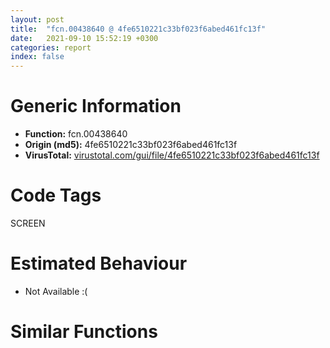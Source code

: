 ```yaml
---
layout: post
title:  "fcn.00438640 @ 4fe6510221c33bf023f6abed461fc13f"
date:   2021-09-10 15:52:19 +0300
categories: report
index: false
---
```


# Generic Information
- **Function:** fcn.00438640
- **Origin (md5):** 4fe6510221c33bf023f6abed461fc13f
- **VirusTotal:** [virustotal.com/gui/file/4fe6510221c33bf023f6abed461fc13f][virustotal_ref]

# Code Tags
<span class="tag" id="SCREEN">SCREEN</span>


# Estimated Behaviour
<ul><li class="bhv-desc" id="na">Not Available :(</li></ul>

# Similar Functions
<script type="text/javascript" src="https://www.gstatic.com/charts/loader.js"></script>
<script type="text/javascript">

    google.charts.load('current', {'packages':['corechart']});
    google.charts.setOnLoadCallback(drawChart);

    function drawChart() {
    var data = new google.visualization.DataTable();
        data.addColumn('number', 'X');
        data.addColumn('number', 'Y');
        data.addColumn({type: 'string', role: 'tooltip', 'p': {'html': true}});
        data.addColumn({'type': 'string', 'role': 'style'});
        
        data.addRows([
    [0, 0, '<b><a href="/report/fcn.00438640@4fe6510221c33bf023f6abed461fc13f">fcn.00438640</a><br>@4fe6510221c33bf023f6abed461fc13f</b><br>', 'point { fill-color: #e0440e; }'],

        ]);

    var options = {
        title: 'Similarity Plot',
        legend: 'none',
        colors: ['#dedbd9', '#e6693e', '#ec8f6e', '#f3b49f', '#f6c7b6'],
        tooltip: {isHtml: true, trigger: 'both'},
        explorer: {
        actions: ["dragToZoom", "rightClickToReset"],
        },
        chartArea: {
        width: '80%',
        height: '80%'
        },
        width: '100%',
        height: '100%'
    };

    var chart = new google.visualization.ScatterChart(document.getElementById('chart_div'));

    chart.draw(data, options);
    }
    
</script>


<div id="chart_div" style="width: 100%px; height: 100%;"></div>

# Disassembled Code
{% highlight nasm %}

push ebp
mov ebp, esp
and esp, 0xfffffff8
sub esp, 0x8c
push ebx
mov ebx, dword[ebp+0x20]
push esi
push edi
xor edi, edi
cmp byte[ebp+0x24], 0
mov esi, ecx
jne off.b47
mov eax, str.Fast
call fcn.00473c80
mov byte[esp+0x16], 0
test eax, eax
je off.b52
mov byte[esp+0x16], 1
mov eax, 0x4a9ba8
mov ecx, esi
call fcn.00473c80
test eax, eax
setne al
mov byte[esp+0x1b], al
test al, al
je off.b116
mov eax, dword[ebp+0x1c]
mov ecx, eax
shr ecx, 8
movzx edx, cl
movzx ecx, al
mov dword[esp+0x1c], eax
shl ecx, 8
shr eax, 0x10
or edx, ecx
movzx eax, al
shl edx, 8
or edx, eax
mov dword[ebp+0x1c], edx
jmp off.b150
mov ecx, dword[ebp+0x1c]
mov edx, ecx
shr edx, 8
movzx eax, dl
movzx edx, cl
shl edx, 8
shr ecx, 0x10
or eax, edx
movzx ecx, cl
shl eax, 8
or eax, ecx
mov dword[esp+0x1c], eax
cmp byte[ebp+0x24], 0
mov ecx, dword[0x4c6400]
mov dword[esp+0x3c], ecx
je off.b170
xor esi, esi
jmp off.b186
mov eax, dword[ebp+8]
mov dl, 1
cmp dl, byte[eax+1]
sbb esi, esi
and esi, dword[0x4c6404]
mov dword[esp+0x38], esi
cmp ecx, edi
je off.b199
call fcn.00413110
cmp esi, edi
je off.b210
mov ecx, esi
call fcn.00413110
mov ecx, dword[0x4c28ec]
movzx esi, word[ecx+0xec]
and esi, 3
mov dword[esp+0x24], edi
mov dword[esp+0x28], edi
cmp esi, 2
je off.b322
call dword[sym.imp.USER32.dll_GetForegroundWindow]
mov edi, eax
test edi, edi
je off.b322
push edi
call dword[sym.imp.USER32.dll_IsIconic]
test eax, eax
jne off.b322
test esi, esi
jne off.b280
lea edx, [esp+0x44]
push edx
push edi
call dword[sym.imp.USER32.dll_GetWindowRect]
jmp off.b302
lea edx, [esp+0x44]
xor eax, eax
push edx
push edi
mov dword[esp+0x4c], eax
mov dword[esp+0x50], eax
call dword[sym.imp.USER32.dll_ClientToScreen]
test eax, eax
je off.b322
mov eax, dword[esp+0x44]
mov ecx, dword[esp+0x48]
add dword[esp+0x24], eax
add dword[esp+0x28], ecx
mov esi, dword[ebp+0xc]
mov eax, dword[esp+0x24]
mov ecx, dword[esp+0x28]
add dword[ebp+0x10], ecx
add dword[ebp+0x14], eax
add dword[ebp+0x18], ecx
add esi, eax
mov dword[ebp+0xc], esi
test ebx, ebx
jns off.b358
xor ebx, ebx
mov dword[ebp+0x20], ebx
jmp off.b403
cmp ebx, 0xff
jle off.b376
mov ebx, 0xff
mov dword[ebp+0x20], ebx
jmp off.b380
test ebx, ebx
jle off.b403
mov eax, dword[ebp+0x1c]
mov edx, eax
shr edx, 8
mov byte[esp+0x14], al
shr eax, 0x10
mov byte[esp+0x13], dl
mov byte[esp+0x15], al
push 0
call dword[sym.imp.USER32.dll_GetDC]
mov dword[esp+0x2c], eax
test eax, eax
je off.b1269
cmp byte[esp+0x16], 0
mov byte[esp+0x17], 0
je off.b1325
mov esi, dword[ebp+0x14]
mov edi, dword[ebp+0x18]
sub esi, dword[ebp+0xc]
sub edi, dword[ebp+0x10]
xor eax, eax
mov dword[esp+0x34], eax
mov dword[esp+0x20], eax
mov dword[esp+0x54], eax
mov eax, dword[esp+0x2c]
push eax
inc esi
inc edi
call dword[sym.imp.GDI32.dll_CreateCompatibleDC]
mov dword[esp+0x30], eax
test eax, eax
je off.b1054
mov ecx, dword[esp+0x2c]
push edi
push esi
push ecx
call dword[sym.imp.GDI32.dll_CreateCompatibleBitmap]
mov dword[esp+0x34], eax
test eax, eax
je off.b1054
mov edx, eax
mov eax, dword[esp+0x30]
push edx
push eax
call dword[sym.imp.GDI32.dll_SelectObject]
mov dword[esp+0x54], eax
test eax, eax
je off.b1054
mov ecx, dword[ebp+0x10]
mov edx, dword[ebp+0xc]
mov eax, dword[esp+0x2c]
push 0xcc0020
push ecx
mov ecx, dword[esp+0x38]
push edx
push eax
push edi
push esi
push 0
push 0
push ecx
call dword[sym.imp.GDI32.dll_BitBlt]
test eax, eax
je off.b1054
push 8
lea edx, [esp+0x1e]
push edx
mov edx, dword[esp+0x3c]
lea eax, [esp+0x4c]
push eax
mov eax, dword[esp+0x3c]
lea ecx, [esp+0x4c]
push ecx
push edx
call fcn.00438430
add esp, 0x14
mov dword[esp+0x20], eax
test eax, eax
je off.b1054
mov edi, dword[esp+0x40]
mov al, byte[esp+0x1a]
imul edi, dword[esp+0x44]
mov ecx, dword[esp+0x20]
test al, al
je off.b671
xor esi, esi
test edi, edi
jle off.b675
and dword[ecx+esi*4], 0xf8f8f8f8
inc esi
cmp esi, edi
jl off.b657
jmp off.b675
mov esi, dword[esp+0x44]
cmp byte[ebp+0x24], 0
je off.b755
mov ecx, dword[ecx]
and ecx, 0xffffff
cmp byte[esp+0x1b], 0
je off.b700
mov eax, ecx
jmp off.b705
call fcn.0042f740
push eax
lea eax, [esp+0x5c]
push str.0x_06X
push eax
call fcn.0048d153
mov edx, dword[esp+0x48]
add esp, 0xc
push 1
push 0
push 0xffffffffffffffff
lea ecx, [esp+0x64]
push ecx
push edx
call fcn.00476680
mov byte[esp+0x17], 1
jmp off.b1058
cmp ebx, 1
jge off.b810
test al, al
mov eax, dword[esp+0x1c]
je off.b773
and eax, 0xf8f8f8f8
xor esi, esi
test edi, edi
jle off.b1058
mov ecx, dword[esp+0x20]
mov edx, dword[ecx+esi*4]
and edx, 0xffffff
cmp edx, eax
je off.b745
inc esi
cmp esi, edi
jl off.b787
jmp off.b1058
test al, al
je off.b828
mov al, 0xf8
and byte[esp+0x14], al
and byte[esp+0x13], al
and byte[esp+0x15], al
movzx edx, byte[esp+0x14]
mov dword[esp+0x1c], edx
cmp ebx, edx
jle off.b848
mov byte[esp+0x18], 0
jmp off.b856
mov al, dl
sub al, bl
mov byte[esp+0x18], al
movzx ecx, byte[esp+0x13]
cmp ebx, ecx
jle off.b872
mov byte[esp+0x16], 0
jmp off.b880
mov al, cl
sub al, bl
mov byte[esp+0x16], al
movzx eax, byte[esp+0x15]
cmp ebx, eax
jle off.b896
mov byte[esp+0x13], 0
jmp off.b908
mov dl, al
sub dl, bl
mov byte[esp+0x13], dl
mov edx, dword[esp+0x1c]
mov esi, 0xff
sub esi, edx
cmp ebx, esi
jle off.b926
mov byte[esp+0x19], 0xff
jmp off.b936
mov dl, byte[esp+0x1c]
add dl, bl
mov byte[esp+0x19], dl
mov edx, 0xff
sub edx, ecx
cmp ebx, edx
jle off.b954
mov byte[esp+0x15], 0xff
jmp off.b960
add cl, bl
mov byte[esp+0x15], cl
mov ecx, 0xff
sub ecx, eax
cmp ebx, ecx
jle off.b978
mov byte[esp+0x14], 0xff
jmp off.b984
add al, bl
mov byte[esp+0x14], al
xor esi, esi
test edi, edi
jle off.b1058
mov edx, dword[esp+0x20]
mov eax, dword[edx+esi*4]
mov ecx, eax
mov edx, eax
shr ecx, 0x10
shr edx, 8
cmp cl, byte[esp+0x18]
jb off.b1047
cmp cl, byte[esp+0x19]
ja off.b1047
cmp dl, byte[esp+0x16]
jb off.b1047
cmp dl, byte[esp+0x15]
ja off.b1047
cmp al, byte[esp+0x13]
jb off.b1047
cmp al, byte[esp+0x14]
jbe off.b745
inc esi
cmp esi, edi
jl off.b990
jmp off.b1058
mov esi, dword[esp+0x44]
mov eax, dword[esp+0x2c]
push eax
push 0
call dword[sym.imp.USER32.dll_ReleaseDC]
mov edi, dword[esp+0x30]
test edi, edi
je off.b1102
mov eax, dword[esp+0x54]
test eax, eax
je off.b1095
push eax
push edi
call dword[sym.imp.GDI32.dll_SelectObject]
push edi
call dword[sym.imp.GDI32.dll_DeleteDC]
mov eax, dword[esp+0x34]
test eax, eax
je off.b1117
push eax
call dword[sym.imp.GDI32.dll_DeleteObject]
cmp dword[esp+0x20], 0
je off.b1269
mov ecx, dword[esp+0x20]
push ecx
call fcn.0048e3af
add esp, 4
cmp byte[ebp+0x24], 0
jne off.b1224
cmp byte[esp+0x17], 0
je off.b1236
mov ecx, dword[esp+0x3c]
test ecx, ecx
je off.b1190
mov eax, esi
cdq
idiv dword[esp+0x40]
push 0x18
mov eax, edx
sub eax, dword[esp+0x28]
add eax, dword[ebp+0xc]
cdq
push edx
push eax
mov eax, ecx
call fcn.004010e0
mov ecx, dword[esp+0x38]
test ecx, ecx
je off.b1224
mov eax, esi
cdq
idiv dword[esp+0x40]
push 0x18
sub eax, dword[esp+0x2c]
add eax, dword[ebp+0x10]
cdq
push edx
push eax
mov eax, ecx
call fcn.004010e0
cmp byte[esp+0x17], 0
mov eax, 0x4a0900
jne off.b1241
mov eax, 0x4a331c
mov edx, dword[0x4c6cb4]
push 1
push 0
push 0xffffffffffffffff
push eax
push edx
call fcn.00476680
pop edi
pop esi
pop ebx
mov esp, ebp
pop ebp
ret 0x20
cmp byte[ebp+0x24], 0
mov eax, 0x4a331c
jne off.b1285
mov eax, 0x4a358c
mov ecx, dword[0x4c28ec]
cmp byte[ecx+0x104], 0
je off.b1241
mov ecx, dword[ebp+8]
push 0x4ab02c
push 0
push eax
call fcn.0042dc50
pop edi
pop esi
pop ebx
mov esp, ebp
pop ebp
ret 0x20
cmp esi, dword[ebp+0x14]
mov eax, dword[ebp+0x18]
setg byte[esp+0x1a]
cmp dword[ebp+0x10], eax
setg byte[esp+0x1b]
test ebx, ebx
jle off.b1508
movzx edx, byte[esp+0x14]
mov dword[esp+0x1c], edx
cmp ebx, edx
jle off.b1372
mov byte[esp+0x18], 0
jmp off.b1380
mov al, dl
sub al, bl
mov byte[esp+0x18], al
movzx ecx, byte[esp+0x13]
cmp ebx, ecx
jle off.b1396
mov byte[esp+0x16], 0
jmp off.b1404
mov al, cl
sub al, bl
mov byte[esp+0x16], al
movzx eax, byte[esp+0x15]
cmp ebx, eax
jle off.b1420
mov byte[esp+0x13], 0
jmp off.b1432
mov dl, al
sub dl, bl
mov byte[esp+0x13], dl
mov edx, dword[esp+0x1c]
mov edi, 0xff
sub edi, edx
cmp ebx, edi
jle off.b1450
mov byte[esp+0x19], 0xff
jmp off.b1460
mov dl, byte[esp+0x1c]
add dl, bl
mov byte[esp+0x19], dl
mov edx, 0xff
sub edx, ecx
cmp ebx, edx
jle off.b1478
mov byte[esp+0x15], 0xff
jmp off.b1484
add cl, bl
mov byte[esp+0x15], cl
mov ecx, 0xff
sub ecx, eax
cmp ebx, ecx
jle off.b1502
mov byte[esp+0x14], 0xff
jmp off.b1508
add al, bl
mov byte[esp+0x14], al
mov ecx, dword[ebp+0x18]
mov dl, byte[esp+0x1a]
mov edi, esi
mov esi, dword[esp+0x44]
mov eax, dword[ebp+0x14]
test dl, dl
je off.b1537
xor edx, edx
cmp edi, eax
setge dl
jmp off.b1544
xor edx, edx
cmp edi, eax
setle dl
mov eax, edx
test eax, eax
je off.b1609
mov esi, dword[ebp+0x10]
xor eax, eax
cmp byte[esp+0x1b], al
je off.b1568
cmp esi, ecx
setge al
jmp off.b1573
cmp esi, ecx
setle al
test eax, eax
je off.b1731
mov eax, dword[esp+0x2c]
push esi
push edi
push eax
call dword[sym.imp.GDI32.dll_GetPixel]
cmp ebx, 1
jge off.b1661
cmp eax, dword[ebp+0x1c]
jne off.b1710
mov byte[esp+0x17], 1
mov ecx, dword[esp+0x2c]
push ecx
push 0
call dword[sym.imp.USER32.dll_ReleaseDC]
cmp byte[esp+0x17], 0
jne off.b1751
mov edx, dword[0x4c6cb4]
push 1
push 0
push 0xffffffffffffffff
push 0x4a331c
push edx
call fcn.00476680
pop edi
pop esi
pop ebx
mov esp, ebp
pop ebp
ret 0x20
mov ecx, eax
mov edx, eax
shr ecx, 8
shr edx, 0x10
cmp al, byte[esp+0x18]
jb off.b1707
cmp al, byte[esp+0x19]
ja off.b1707
cmp cl, byte[esp+0x16]
jb off.b1707
cmp cl, byte[esp+0x15]
ja off.b1707
cmp dl, byte[esp+0x13]
jb off.b1707
cmp dl, byte[esp+0x14]
jbe off.b1604
mov ebx, dword[ebp+0x20]
mov ecx, dword[ebp+0x18]
xor eax, eax
cmp byte[esp+0x1b], al
sete al
lea esi, [esi+eax*2-1]
jmp off.b1553
mov dl, byte[esp+0x1a]
xor eax, eax
test dl, dl
sete al
lea edi, [edi+eax*2-1]
jmp off.b1521
mov ecx, dword[esp+0x3c]
test ecx, ecx
je off.b1777
mov eax, edi
sub eax, dword[esp+0x24]
push 0x18
cdq
push edx
push eax
mov eax, ecx
call fcn.004010e0
mov ecx, dword[esp+0x38]
test ecx, ecx
je off.b1803
mov eax, esi
sub eax, dword[esp+0x28]
push 0x18
cdq
push edx
push eax
mov eax, ecx
call fcn.004010e0
mov eax, dword[0x4c6cb4]
push 1
push 0
push 0xffffffffffffffff
push 0x4a0900
push eax
call fcn.00476680
pop edi
pop esi
pop ebx
mov esp, ebp
pop ebp
ret 0x20

{% endhighlight %}

[virustotal_ref]: https://www.virustotal.com/gui/file/4fe6510221c33bf023f6abed461fc13f